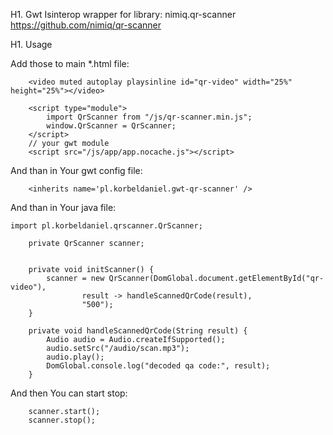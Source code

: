 H1. Gwt Isinterop wrapper for library: nimiq.qr-scanner
https://github.com/nimiq/qr-scanner

H1. Usage

Add those to main *.html file:

```
	<video muted autoplay playsinline id="qr-video" width="25%" height="25%"></video>

	<script type="module">
		import QrScanner from "/js/qr-scanner.min.js";
		window.QrScanner = QrScanner;
	</script>
	// your gwt module
	<script src="/js/app/app.nocache.js"></script>
```

And than in Your gwt config file:
```
	<inherits name='pl.korbeldaniel.gwt-qr-scanner' />
```

And than in Your java file:

```
import pl.korbeldaniel.qrscanner.QrScanner;

	private QrScanner scanner;


	private void initScanner() {
		scanner = new QrScanner(DomGlobal.document.getElementById("qr-video"),
				result -> handleScannedQrCode(result),
				"500");
	}

	private void handleScannedQrCode(String result) {
		Audio audio = Audio.createIfSupported();
		audio.setSrc("/audio/scan.mp3");
		audio.play();
		DomGlobal.console.log("decoded qa code:", result);
	}
```

And then You can start stop:
```
	scanner.start();
	scanner.stop();
```

